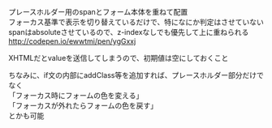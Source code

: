 プレースホルダー用のspanとフォーム本体を重ねて配置  
フォーカス基準で表示を切り替えているだけで、特になにか判定はさせていない  
spanはabsoluteさせているので、z-indexなしでも優先して上に重ねられる  
http://codepen.io/ewwtmi/pen/ygGxxj

XHTMLだとvalueを送信してしまうので、初期値は空にしておくこと

ちなみに、if文の内部にaddClass等を追加すれば、プレースホルダー部分だけでなく  
「フォーカス時にフォームの色を変える」  
「フォーカスが外れたらフォームの色を戻す」  
とかも可能